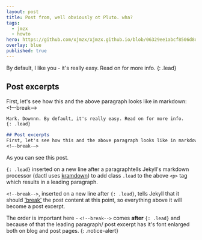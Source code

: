 ```yaml
---
layout: post
title: Post from, well obviously ot Pluto. wha?
tags:
  - jmzx
  - howto
hero: https://github.com/xjmzx/xjmzx.github.io/blob/06329ee1abcf8506d8da88fea7e2fb092bc5a996/uploads/x.jpg
overlay: blue
published: true
---
```


By default, I like you - it's really easy. Read on for more info.
{: .lead}

## Post excerpts
First, let's see how this and the above paragraph looks like in markdown:
<!–-break-–>
```markdown
Mark. Downnn. By default, it's really easy. Read on for more info.
{: .lead}

## Post excerpts
First, let's see how this and the above paragraph looks like in markdown:
<!–-break-–>
```
As you can see this post.

`{: .lead}` inserted on a new line after a paragraphtells Jekyll's markdown processor (dactl uses [kramdown](https://kramdown.gettalong.org/)) to add class `.lead` to the above `<p>` tag which results in a leading paragraph.

`<!--break-->`, inserted on a new line after `{: .lead}`, tells Jekyll that it should ['break'](https://media.giphy.com/media/l46CxpYSFoFtN11ug/giphy.gif) the post content at this point, so everything above it will become a post excerpt.

The order is important here - `<!--break-->` comes **after** `{: .lead}` and because of that the leading paragraph/ post excerpt has it's font enlarged both on blog and post pages.
{: .notice-alert}
